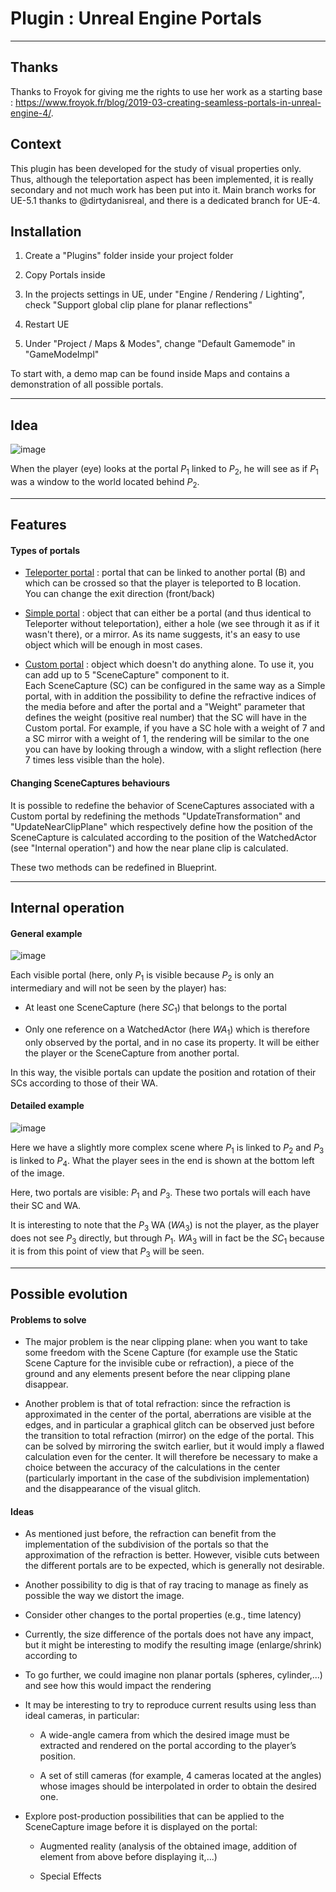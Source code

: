 
# Plugin : Unreal Engine Portals

---

## Thanks
Thanks to Froyok for giving me the rights to use her work as a starting base : https://www.froyok.fr/blog/2019-03-creating-seamless-portals-in-unreal-engine-4/.

## Context
This plugin has been developed for the study of visual properties only. Thus, although the teleportation aspect has been implemented, it is really secondary and not much work has been put into it.
Main branch works for UE-5.1 thanks to @dirtydanisreal, and there is a dedicated branch for UE-4. 


## Installation

1. Create a "Plugins" folder inside your project folder

2. Copy Portals inside

3. In the projects settings in UE, under "Engine / Rendering / Lighting", check "Support global clip plane for planar reflections"

5. Restart UE

6. Under "Project / Maps & Modes", change "Default Gamemode" in "GameModeImpl"

To start with, a demo map can be found inside Maps and contains a demonstration of all possible portals.

---

## Idea
![image](https://user-images.githubusercontent.com/18093026/226847268-5d85562e-209d-41b8-a545-3e80d8ecc7f9.png)

When the player (eye) looks at the portal $P_1$ linked to $P_2$, he will see as if $P_1$ was a window to the world located behind $P_2$.  

---

## Features

#### Types of portals

* <u>Teleporter portal</u> : portal that can be linked to another portal (B) and which can be crossed so that the player is teleported to B location. \
You can change the exit direction (front/back)

* <u>Simple portal</u> : object that can either be a portal (and thus identical to Teleporter without teleportation), either a hole (we see through it as if it wasn't there), or a mirror.
  As its name suggests, it's an easy to use object which will be enough in most cases.

* <u>Custom portal</u> : object which doesn't do anything alone. To use it, you can add up to 5 "SceneCapture" component to it.\
Each SceneCapture (SC) can be configured in the same way as a Simple portal, with in addition the possibility to define the refractive indices of the media before and after the portal and a "Weight" parameter that defines the weight (positive real number) that the SC will have in the Custom portal.
  For example, if you have a SC hole with a weight of 7 and a SC mirror with a weight of 1, the rendering will be similar to the one you can have by looking through a window, with a slight reflection (here 7 times less visible than the hole).  

#### Changing SceneCaptures behaviours

It is possible to redefine the behavior of SceneCaptures associated with a Custom portal by redefining the methods "UpdateTransformation" and "UpdateNearClipPlane" which respectively define how the position of the SceneCapture is calculated according to the position of the WatchedActor (see "Internal operation") and how the near plane clip is calculated. 

These two methods can be redefined in Blueprint.

---

## Internal operation

#### General example

![image](https://user-images.githubusercontent.com/18093026/226847416-0faa4c3c-caf7-4de9-8b9b-82d8d5d33e6d.png)

Each visible portal (here, only $P_1$ is visible because $P_2$ is only an intermediary and will not be seen by the player) has:

* At least one SceneCapture (here $SC_1$) that belongs to the portal 

* Only one reference on a WatchedActor (here $WA_1$) which is therefore only observed by the portal, and in no case its property.
  It will be either the player or the SceneCapture from another portal.

In this way, the visible portals can update the position and rotation of their SCs according to those of their WA. 

#### Detailed example

![image](https://user-images.githubusercontent.com/18093026/226847490-ca75313a-0426-4eb4-b9ca-9c3273a7c514.png)

Here we have a slightly more complex scene where $P_1$ is linked to $P_2$ and $P_3$ is linked to $P_4$. What the player sees in the end is shown at the bottom left of the image.

Here, two portals are visible: $P_1$ and $P_3$. These two portals will each have their SC and WA.

It is interesting to note that the $P_3$ WA ($WA_3$) is not the player, as the player does not see $P_3$ directly, but through $P_1$. $WA_3$ will in fact be the $SC_1$ because it is from this point of view that $P_3$ will be seen.

---

## Possible evolution

#### Problems to solve

* The major problem is the near clipping plane: when you want to take some freedom with the Scene Capture (for example use the Static Scene Capture for the invisible cube or refraction), a piece of the ground and any elements present before the near clipping plane disappear.

* Another problem is that of total refraction: since the refraction is approximated in the center of the portal, aberrations are visible at the edges, and in particular a graphical glitch can be observed just before the transition to total refraction (mirror) on the edge of the portal. This can be solved by mirroring the switch earlier, but it would imply a flawed calculation even for the center.
  It will therefore be necessary to make a choice between the accuracy of the calculations in the center (particularly important in the case of the subdivision implementation) and the disappearance of the visual glitch.

#### Ideas

* As mentioned just before, the refraction can benefit from the implementation of the subdivision of the portals so that the approximation of the refraction is better. However, visible cuts between the different portals are to be expected, which is generally not desirable.

* Another possibility to dig is that of ray tracing to manage as finely as possible the way we distort the image.

* Consider other changes to the portal properties (e.g., time latency)

* Currently, the size difference of the portals does not have any impact, but it might be interesting to modify the resulting image (enlarge/shrink) according to

* To go further, we could imagine non planar portals (spheres, cylinder,...) and see how this would impact the rendering 

* It may be interesting to try to reproduce current results using less than ideal cameras, in particular:
  
  * A wide-angle camera from which the desired image must be extracted and rendered on the portal according to the player’s position.
  
  * A set of still cameras (for example, 4 cameras located at the angles) whose images should be interpolated in order to obtain the desired one.

* Explore post-production possibilities that can be applied to the SceneCapture image before it is displayed on the portal:
  
  * Augmented reality (analysis of the obtained image, addition of element from above before displaying it,...)
  
  * Special Effects

